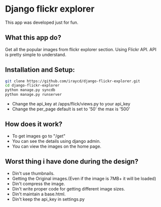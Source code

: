 Django flickr explorer
======================

This app was developed just for fun.

What this app do?
-----------------
Get all the popular images from flickr explorer section. Using Flickr API.
API is pretty simple to understand.


Installation and Setup:
-----------------------

```sh
git clone https://github.com/iraycd/django-flickr-explorer.git
cd django-flickr-explorer
python manage.py syncdb
python manage.py runserver
```

  - Change the api_key at /apps/flick/views.py to your api_key
  - Change the per_page default is set to '50' the max is '500'

How does it work?
-----------------
 - To get images go to "/get"
 - You can see the details using django admin.
 - You can view the images on the home page.

Worst thing i have done during the design?
------------------------------------------
 - Din't use thumbnails.
 - Getting the Original images.(Even if the image is 7MB+ it will be loaded)
 - Din't compress the image.
 - Din't write proper code for getting different image sizes.
 - Din't maintain a base.html.
 - Din't keep the api_key in settings.py


